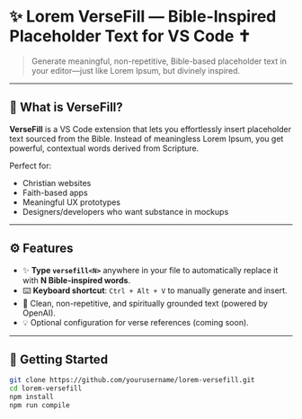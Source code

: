 # ✨ Lorem VerseFill — Bible-Inspired Placeholder Text for VS Code ✝️

> Generate meaningful, non-repetitive, Bible-based placeholder text in your editor—just like Lorem Ipsum, but divinely inspired.

---

## 📖 What is VerseFill?

**VerseFill** is a VS Code extension that lets you effortlessly insert placeholder text sourced from the Bible. Instead of meaningless Lorem Ipsum, you get powerful, contextual words derived from Scripture.

Perfect for:
- Christian websites
- Faith-based apps
- Meaningful UX prototypes
- Designers/developers who want substance in mockups

---

## ⚙️ Features

- ✨ **Type `versefill<N>`** anywhere in your file to automatically replace it with **N Bible-inspired words**.
- ⌨️ **Keyboard shortcut**: `Ctrl + Alt + V` to manually generate and insert.
- 🎯 Clean, non-repetitive, and spiritually grounded text (powered by OpenAI).
- 💡 Optional configuration for verse references (coming soon).

---

## 🚀 Getting Started
```bash
git clone https://github.com/yourusername/lorem-versefill.git
cd lorem-versefill
npm install
npm run compile
